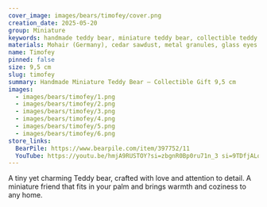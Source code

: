 ```yaml
---
cover_image: images/bears/timofey/cover.png
creation_date: 2025-05-20
group: Miniature
keywords: handmade teddy bear, miniature teddy bear, collectible teddy bear, artist teddy bear, tiny teddy bear gift, pocket teddy bear, handmade plush bear, small teddy bear for collection, teddy bear gift for her, unique teddy bear toy
materials: Mohair (Germany), cedar sawdust, metal granules, glass eyes
name: Timofey
pinned: false
size: 9,5 cm
slug: timofey
summary: Handmade Miniature Teddy Bear – Collectible Gift 9,5 cm
images:
  - images/bears/timofey/1.png
  - images/bears/timofey/2.png
  - images/bears/timofey/3.png
  - images/bears/timofey/4.png
  - images/bears/timofey/5.png
  - images/bears/timofey/6.png
store_links:
  BearPile: https://www.bearpile.com/item/397752/11
  YouTube: https://youtu.be/hmjA9RUSTOY?si=zbgnR0Bp0ru71n_3 si=9TDfjALqZLTFCRms
---
```

A tiny yet charming Teddy bear, crafted with love and attention to detail. A miniature friend that fits in your palm and brings warmth and coziness to any home.